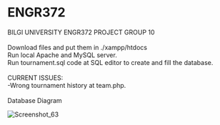 # ENGR372
BILGI UNIVERSITY ENGR372 PROJECT GROUP 10<br />
<br />
Download files and put them in ./xampp/htdocs <br />
Run local Apache and MySQL server. <br />
Run tournament.sql code at SQL editor to create and fill the database. <br />
<br />
CURRENT ISSUES: <br />
-Wrong tournament history at team.php. <br />
<br />
Database Diagram<br />

![Screenshot_63](https://github.com/user-attachments/assets/c1933db2-d74b-46b7-aeff-7217bc3321e6)
